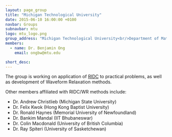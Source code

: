 ```yaml
---
layout: page_group
title: "Michigan Technological University"
date: 2015-06-10 16:00:00 +0100
navbar: Groups
subnavbar: mtu
logo: mtu_logo.png
group_address: "Michigan Technological University<br/>Department of Mathematical Sciences<br/>Houghton, MI, 49931"
members:
  - name: Dr. Benjamin Ong
    email: ongbw@mtu.edu

short_desc: 
---
```


The group is working on application of [RIDC](/methods/ridc.html) to practical problems,
as well as development of Waveform Relaxation methods.

Other members affiliated with RIDC/WR methods include:

+  Dr. Andrew Christlieb (Michigan State University)
+  Dr. Felix Kwok (Hong Kong Baptist University)
+  Dr. Ronald Haynes (Memorial University of Newfoundland)
+  Dr. Bankim Mandal (IIT Bhubaneswar)
+  Dr. Colin Macdonald (University of British Columbia)
+  Dr. Ray Spiteri (University of Sasketchewan)
